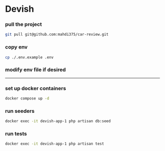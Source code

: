 # Devish

### pull the project

```bash
git pull git@github.com:mahdi375/car-review.git
```

### copy env
```bash
cp ./.env.example .env
```

### modify env file if desired
---
### set up docker containers
```bash
docker compose up -d
```

### run seeders
```bash
docker exec -it devish-app-1 php artisan db:seed
```

### run tests
```bash
docker exec -it devish-app-1 php artisan test
```